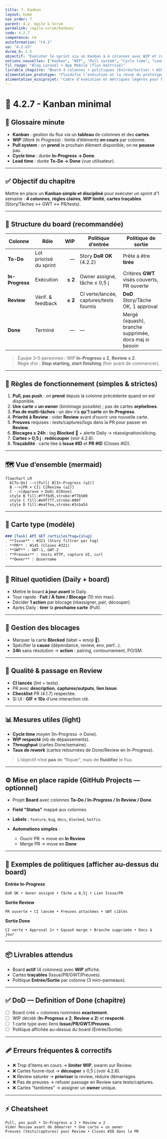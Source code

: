 ```yaml
---
title: 7. Kanban
layout: home
nav_order: 7
parent: 4.2. Agile & Scrum
permalink: /agile-scrum/kanban/
code: 4.2.7
competence: C4
autoformation: "C4.2"
ua: "4.2.U3"
duree_h: 1.5
objectif: "Exécuter le sprint via un Kanban à 4 colonnes avec WIP et règles d’entrée/sortie."
notions_nouvelles: ["Kanban", "WIP", "Pull system", "Cycle time", "Lead time"]
fil_rouge: "Blog Laravel + App Mobile (flux maîtrisé)"
livrable_chapitre: "Board 4 colonnes + politiques (Entrée/Sortie) + WIP affichés"
alimentation_prototype: "Fluidifie l’exécution et la revue du prototype N2"
alimentation_miniprojet: "Cadre d’exécution et métriques légères pour N3"
---
```


# 📘 4.2.7 - Kanban minimal

## 📒 Glossaire minute
- **Kanban** : gestion du flux via un **tableau** de colonnes et des **cartes**.
- **WIP** (*Work In Progress*) : limite d’éléments **en cours** par colonne.
- **Pull system** : on **prend** le prochain élément disponible, on ne **pousse** pas.
- **Cycle time** : durée **In-Progress → Done**.  
- **Lead time** : durée **To-Do → Done** (vue utilisateur).

---

## ✅ Objectif du chapitre
Mettre en place un **Kanban simple et discipliné** pour exécuter un sprint d’1 semaine : **4 colonnes**, **règles claires**, **WIP limité**, **cartes traçables** (Story/Tâches ↔ GWT ↔ PR/tests).

---

## 🧱 Structure du board (recommandée)
| Colonne | Rôle | WIP | Politique d’entrée | Politique de sortie |
|---|---|---:|---|---|
| **To-Do** | Lot priorisé du sprint | — | Story **DoR OK** (4.2.2) | Prête à être **tirée** |
| **In-Progress** | Exécution | **≤ 2** | Owner assigné, tâche ≤ 0,5 j | Critères **GWT** visés couverts, PR ouverte |
| **Review** | Vérif. & feedback | **≤ 2** | CI verte/lancée, captures/tests fournis | **DoD** Story/Tâche OK, 1 approval |
| **Done** | Terminé | — | — | Mergé (squash), branche supprimée, docs maj si besoin |

> Équipe 3–5 personnes : WIP **In-Progress ≤ 2**, **Review ≤ 2**.  
> Règle d’or : **Stop starting, start finishing** (finir avant de commencer).

---

## 🧭 Règles de fonctionnement (simples & strictes)
1. **Pull, pas push** : on **prend** depuis la colonne précédente quand on est disponible.  
2. **Une carte = un owner** (binômage possible) ; pas de cartes **orphelines**.  
3. **Pas de multi-tâches** : un dev n’a **qu’1 carte** en **In-Progress**.  
4. **Priorité à Review** : vider **Review** avant d’ouvrir une nouvelle carte.  
5. **Preuves** requises : tests/captures/logs dans la PR pour passer en **Review**.  
6. **Blocages ≥ 24h** : tag **Blocked** 🚫 + alerte Daily → réassignation/slicing.  
7. **Cartes > 0,5 j** : **redécouper** (voir 4.2.6).  
8. **Traçabilité** : carte liée à **Issue #ID** et **PR #ID** (Closes #ID).

---

## 🗺️ Vue d’ensemble (mermaid)
```mermaid
flowchart LR
  A[To-Do] -->|Pull| B[In-Progress (≤2)]
  B -->|PR + CI| C[Review (≤2)]
  C -->|Approve + DoD| D[Done]
  style B fill:#fff6d5,stroke:#f7b500
  style C fill:#e9f7ff,stroke:#09f
  style D fill:#eaffea,stroke:#3cba54
````

---

## 🧩 Carte type (modèle)

```md
### [Task] API GET /articles?tag={slug}
- **Issue** : #321 (Story filtrer par tag)
- **PR** : #145 (Closes #321)
- **GWT** : GWT-1, GWT-2
- **Preuves** : tests HTTP, capture UI, curl
- **Owner** : @username
```

---

## 🔁 Rituel quotidien (Daily + board)

* Mettre le board **à jour avant** le Daily.
* Tour rapide : **Fait / À faire / Blocage** (10 min max).
* Décider **1 action** par blocage (réassigner, pair, découper).
* Après Daily : **tirer** la **prochaine carte** (Pull).

---

## 🚦 Gestion des blocages

* Marquer la carte **Blocked** (label + emoji 🚫).
* Spécifier la **cause** (dépendance, review, env, perf…).
* **24h** sans résolution → **action** : pairing, contournement, PO/SM.

---

## 🧪 Qualité & passage en Review

* **CI lancée** (lint + tests).
* PR avec **description**, **captures/outputs**, **lien Issue**.
* **Checklist** PR (4.1.7) respectée.
* Si UI : **GIF ≤ 10s** d’une interaction clé.

---

## 📊 Mesures utiles (light)

* **Cycle time** moyen (In-Progress → Done).
* **WIP respecté** (nb de dépassements).
* **Throughput** (cartes Done/semaine).
* **Taux de rework** (cartes retournées de Done/Review en In-Progress).

> L’objectif n’est **pas** de “fliquer”, mais de **fluidifier** le flux.

---

## ⚙️ Mise en place rapide (GitHub Projects — optionnel)

* Projet **Board** avec colonnes **To-Do / In-Progress / In Review / Done**.
* **Field “Status”** mappé aux colonnes.
* **Labels** : `feature`, `bug`, `docs`, `blocked`, `hotfix`.
* **Automations simples** :

  * Ouvrir PR → move en **In Review**
  * Merge PR → move en **Done**

---

## 🧱 Exemples de politiques (afficher au-dessus du board)

**Entrée In-Progress**

```
DoR OK • Owner assigné • Tâche ≤ 0,5j • Lien Issue/PR
```

**Sortie Review**

```
PR ouverte • CI lancée • Preuves attachées • GWT ciblés
```

**Sortie Done**

```
CI verte • Approval 1+ • Squash merge • Branche supprimée • Docs à jour
```

---

## 📦 Livrables attendus

* Board **actif** (4 colonnes) avec **WIP** affiché.
* Cartes **traçables** (Issue/PR/GWT/Preuves).
* Politique **Entrée/Sortie** par colonne (3 mini-panneaux).

---

## ✅ DoD — Definition of Done (chapitre)

* [ ] Board créé + colonnes nommées **exactement**.
* [ ] WIP décidé (**In-Progress ≤ 2**, **Review ≤ 2**) et **respecté**.
* [ ] 1 carte type avec liens **Issue/PR/GWT/Preuves**.
* [ ] Politique affichée au-dessus du board (Entrée/Sortie).

---

## 🩹 Erreurs fréquentes & correctifs

* ❌ Trop d’items en cours → **limiter WIP**, swarm sur Review.
* ❌ Cartes fourre-tout → **découper** ≤ 0,5 j (voir 4.2.6).
* ❌ Review saturée → **prioriser** la review, réduire démarrages.
* ❌ Pas de preuves → refuser passage en Review sans tests/captures.
* ❌ Cartes “fantômes” → assigner un **owner** unique.

---

## ⚡ Cheatsheet

```text
Pull, pas push • In-Progress ≤ 2 • Review ≤ 2
Vider Review avant de démarrer • Une carte = un owner
Preuves (tests/captures) pour Review • Closes #ID dans la PR
```

